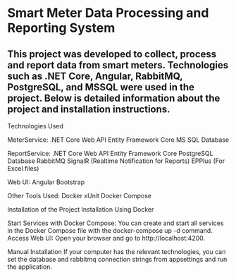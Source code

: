 # Smart Meter Data Processing and Reporting System

## This project was developed to collect, process and report data from smart meters. Technologies such as .NET Core, Angular, RabbitMQ, PostgreSQL, and MSSQL were used in the project. Below is detailed information about the project and installation instructions.
Technologies Used

MeterService:
.NET Core Web API
Entity Framework Core
MS SQL Database

ReportService:
.NET Core Web API
Entity Framework Core
PostgreSQL Database
RabbitMQ
SignalR (Realtime Notification for Reports)
EPPlus (For Excel files)

Web UI:
Angular
Bootstrap

Other Tools Used:
Docker
xUnit
Docker Compose

Installation of the Project
Installation Using Docker

Start Services with Docker Compose: You can create and start all services in the Docker Compose file with the docker-compose up -d command.
Access Web UI: Open your browser and go to http://localhost:4200.

Manual Installation
If your computer has the relevant technologies, you can set the database and rabbitmq connection strings from appsettings and run the application.
